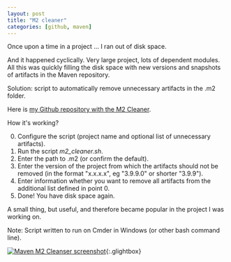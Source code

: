 ```yaml
---
layout: post
title: "M2 cleaner"
categories: [github, maven]
---
```


Once upon a time in a project ... I ran out of disk space.

And it happened cyclically. Very large project, lots of dependent modules. All this was quickly filling the disk space with new versions and snapshots of artifacts in the Maven repository.

Solution: script to automatically remove unnecessary artifacts in the .m2 folder.

Here is [my Github repository with the M2 Cleaner](https://github.com/wgawel/m2_cleaner).

How it's working?

0. Configure the script (project name and optional list of unnecessary artifacts).
1. Run the script *m2_cleaner.sh*.
2. Enter the path to .m2 (or confirm the default).
3. Enter the version of the project from which the artifacts should not be removed (in the format "x.x.x.x", eg "3.9.9.0" or shorter "3.9.9").
4. Enter information whether you want to remove all artifacts from the additional list defined in point 0.
5. Done! You have disk space again.

A small thing, but useful, and therefore became popular in the project I was working on.

Note: Script written to run on Cmder in Windows (or other bash command line).

[![Maven M2 Cleanser screenshot](/assets/image/screenshots/m2_cleaner.png)](/assets/image/screenshots/m2_cleaner.png){:.glightbox}